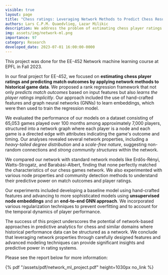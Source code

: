 ```yaml
---
visible: true
layout: page
title: "Chess ratings: Leveraging Network Methods to Predict Chess Results"
authors: Lars C.P.M. Quaedvlieg, Lazar Milikic
description: We address the problem of estimating chess player ratings and match outcome prediction by leveraging network approaches based on their past games and results.
img: assets/img/network-ml.png
importance: 97
category: Research
developed_date: 2023-07-01 16:00:00-0000
---
```


This project was done for the EE-452 Network machine learning course at EPFL in Fall 2023.

In our final project for EE-452, we focused on **estimating chess player ratings and predicting match outcomes by applying 
network methods to historical game data**. We proposed a rank regression framework that not only *predicts match outcomes* 
based on input features but also *learns the player ratings implicitly*. Our approach included the use of hand-crafted 
features and graph neural networks (GNNs) to learn embeddings, which were then used to train the regression model.

We evaluated the performance of our models on a dataset consisting of 65,053 games played over 100 months among 
approximately 7,000 players, structured into a network graph where each player is a node and each game is a directed 
edge with attributes indicating the game's outcome and timing. Our analyses revealed several network properties, 
including a *heavy-tailed degree distribution* and a *scale-free nature*, suggesting non-random connections and *strong 
community structures* within the network.

We compared our network with standard network models like Erdős-Rényi, Watts-Strogatz, and Barabási-Albert, finding 
that none perfectly matched the characteristics of our chess games network. We also experimented with various node properties
and community detection methods to understand their predictive power on match outcomes and player ratings.

Our experiments included developing a baseline model using hand-crafted features and advancing to more sophisticated
models using **unsupervised node embeddings** and an **end-to-end GNN approach**. We incorporated various regularization techniques
to prevent overfitting and to account for the temporal dynamics of player performance.

The success of this project underscores the potential of network-based approaches in predictive analytics for chess and similar
domains where historical performance data can be structured as a network. We conclude that leveraging network properties 
through carefully designed features and advanced modeling techniques can provide significant insights and predictive power
in rating systems.

Please see the report below for more information:

{% pdf "/assets/pdf/network_ml_project.pdf" height=1030px no_link %}